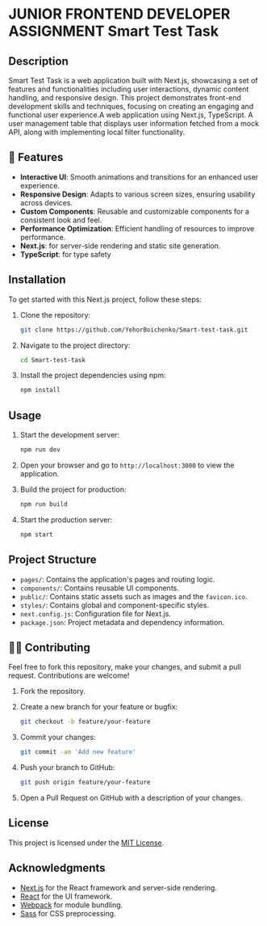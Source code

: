 # JUNIOR FRONTEND DEVELOPER ASSIGNMENT Smart Test Task

## Description

Smart Test Task is a web application built with Next.js, showcasing a set of features and functionalities including user interactions, dynamic content handling, and responsive design. This project demonstrates front-end development skills and techniques, focusing on creating an engaging and functional user experience.A web application using Next.js, TypeScript. A user management table that displays user information fetched from a mock API, along with implementing local filter functionality.

## 🔧 Features

- **Interactive UI**: Smooth animations and transitions for an enhanced user experience.
- **Responsive Design**: Adapts to various screen sizes, ensuring usability across devices.
- **Custom Components**: Reusable and customizable components for a consistent look and feel.
- **Performance Optimization**: Efficient handling of resources to improve performance.
- **Next.js**: for server-side rendering and static site generation.
- **TypeScript**: for type safety

## Installation

To get started with this Next.js project, follow these steps:

1. Clone the repository:

   ```bash
   git clone https://github.com/YehorBoichenko/Smart-test-task.git
   ```

2. Navigate to the project directory:

   ```bash
   cd Smart-test-task
   ```

3. Install the project dependencies using npm:

   ```bash
   npm install
   ```

## Usage

1. Start the development server:

   ```bash
   npm run dev
   ```

2. Open your browser and go to `http://localhost:3000` to view the application.

3. Build the project for production:

   ```bash
   npm run build
   ```

4. Start the production server:

   ```bash
   npm start
   ```

## Project Structure

- `pages/`: Contains the application's pages and routing logic.
- `components/`: Contains reusable UI components.
- `public/`: Contains static assets such as images and the `favicon.ico`.
- `styles/`: Contains global and component-specific styles.
- `next.config.js`: Configuration file for Next.js.
- `package.json`: Project metadata and dependency information.

## 🧑‍💻 Contributing

Feel free to fork this repository, make your changes, and submit a pull request. Contributions are welcome!

1. Fork the repository.
2. Create a new branch for your feature or bugfix:

   ```bash
   git checkout -b feature/your-feature
   ```

3. Commit your changes:

   ```bash
   git commit -am 'Add new feature'
   ```

4. Push your branch to GitHub:

   ```bash
   git push origin feature/your-feature
   ```

5. Open a Pull Request on GitHub with a description of your changes.

## License

This project is licensed under the [MIT License](LICENSE).

## Acknowledgments

- [Next.js](https://nextjs.org/) for the React framework and server-side rendering.
- [React](https://reactjs.org/) for the UI framework.
- [Webpack](https://webpack.js.org/) for module bundling.
- [Sass](https://sass-lang.com/) for CSS preprocessing.
